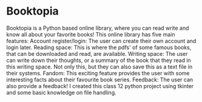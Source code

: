 # Booktopia
Booktopia is a Python based online library, where you can read write and know all about your favorite books!
This online library has five main features:
Account register/login: The user can create their own account and login later.
Reading space: This is where the pdfs' of some famous books, that can be downloaded and read, are available.
Writing space: The user can write down their thoughts, or a summary of the book that they read in this writing space. Not only this, but they can also save this as a text file in their systems.
Fandom: This exciting feature provides the user with some interesting facts about their favourite book series.
Feedback: The user can also provide a feedback!
I created this class 12 python project using tkinter and some basic knowledge on file handling.
